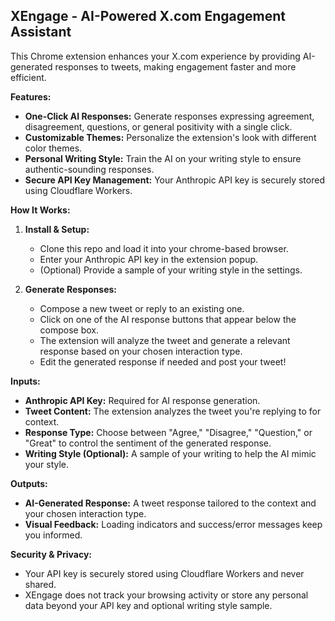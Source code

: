 ## XEngage - AI-Powered X.com Engagement Assistant

This Chrome extension enhances your X.com experience by providing AI-generated responses to tweets, making engagement faster and more efficient. 

**Features:**

- **One-Click AI Responses:** Generate responses expressing agreement, disagreement, questions, or general positivity with a single click.
- **Customizable Themes:** Personalize the extension's look with different color themes.
- **Personal Writing Style:** Train the AI on your writing style to ensure authentic-sounding responses.
- **Secure API Key Management:** Your Anthropic API key is securely stored using Cloudflare Workers.

**How It Works:**

1. **Install & Setup:**
   - Clone this repo and load it into your chrome-based browser.
   - Enter your Anthropic API key in the extension popup.
   - (Optional) Provide a sample of your writing style in the settings.

2. **Generate Responses:**
   - Compose a new tweet or reply to an existing one.
   - Click on one of the AI response buttons that appear below the compose box.
   - The extension will analyze the tweet and generate a relevant response based on your chosen interaction type.
   - Edit the generated response if needed and post your tweet!

**Inputs:**

- **Anthropic API Key:** Required for AI response generation.
- **Tweet Content:** The extension analyzes the tweet you're replying to for context.
- **Response Type:** Choose between "Agree," "Disagree," "Question," or "Great" to control the sentiment of the generated response.
- **Writing Style (Optional):** A sample of your writing to help the AI mimic your style.

**Outputs:**

- **AI-Generated Response:** A tweet response tailored to the context and your chosen interaction type.
- **Visual Feedback:**  Loading indicators and success/error messages keep you informed.

**Security & Privacy:**

- Your API key is securely stored using Cloudflare Workers and never shared.
- XEngage does not track your browsing activity or store any personal data beyond your API key and optional writing style sample.
